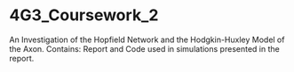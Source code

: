 # 4G3_Coursework_2
An Investigation of the Hopfield Network and the Hodgkin-Huxley Model of the Axon.
Contains: Report and Code used in simulations presented in the report.
